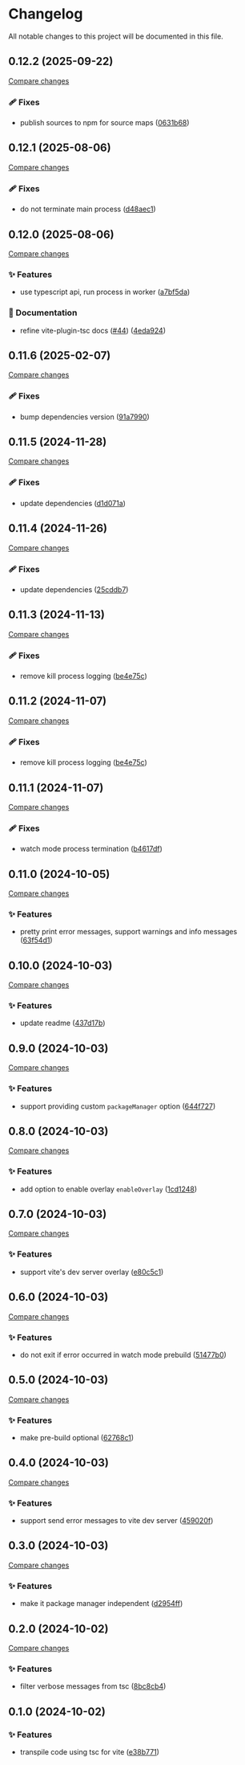 <!-- header -->
# Changelog

All notable changes to this project will be documented in this file.

<!-- version:0.12.2 -->
## 0.12.2 (2025-09-22)

[Compare changes](https://github.com/Wroud/foundation/compare/vite-plugin-tsc-v0.12.1...vite-plugin-tsc-v0.12.2)

<!-- changelog -->
### 🩹 Fixes

- publish sources to npm for source maps ([0631b68](https://github.com/Wroud/foundation/commit/0631b68))

<!-- version:0.12.1 -->
## 0.12.1 (2025-08-06)

[Compare changes](https://github.com/Wroud/foundation/compare/vite-plugin-tsc-v0.12.0...vite-plugin-tsc-v0.12.1)

<!-- changelog -->
### 🩹 Fixes

- do not terminate main process ([d48aec1](https://github.com/Wroud/foundation/commit/d48aec1))

<!-- version:0.12.0 -->
## 0.12.0 (2025-08-06)

[Compare changes](https://github.com/Wroud/foundation/compare/vite-plugin-tsc-v0.11.6...vite-plugin-tsc-v0.12.0)

<!-- changelog -->
### ✨ Features

- use typescript api, run process in worker ([a7bf5da](https://github.com/Wroud/foundation/commit/a7bf5da))

### 📖 Documentation

- refine vite-plugin-tsc docs ([#44](https://github.com/Wroud/foundation/issues/44)) ([4eda924](https://github.com/Wroud/foundation/commit/4eda924))

<!-- version:0.11.6 -->
## 0.11.6 (2025-02-07)

[Compare changes](https://github.com/Wroud/foundation/compare/vite-plugin-tsc-v0.11.5...vite-plugin-tsc-v0.11.6)

<!-- changelog -->
### 🩹 Fixes

- bump dependencies version ([91a7990](https://github.com/Wroud/foundation/commit/91a7990))

<!-- version:0.11.5 -->
## 0.11.5 (2024-11-28)

[Compare changes](https://github.com/Wroud/foundation/compare/vite-plugin-tsc-v0.11.4...vite-plugin-tsc-v0.11.5)

<!-- changelog -->
### 🩹 Fixes

- update dependencies ([d1d071a](https://github.com/Wroud/foundation/commit/d1d071a))

<!-- version:0.11.4 -->
## 0.11.4 (2024-11-26)

[Compare changes](https://github.com/Wroud/foundation/compare/vite-plugin-tsc-v0.11.3...vite-plugin-tsc-v0.11.4)

<!-- changelog -->
### 🩹 Fixes

- update dependencies ([25cddb7](https://github.com/Wroud/foundation/commit/25cddb7))

<!-- version:0.11.3 -->
## 0.11.3 (2024-11-13)

[Compare changes](https://github.com/Wroud/foundation/compare/vite-plugin-tsc-v0.11.2...vite-plugin-tsc-v0.11.3)

<!-- changelog -->
### 🩹 Fixes

- remove kill process logging ([be4e75c](https://github.com/Wroud/foundation/commit/be4e75c))

<!-- version:0.11.2 -->
## 0.11.2 (2024-11-07)

[Compare changes](https://github.com/Wroud/foundation/compare/vite-plugin-tsc-v0.11.2...vite-plugin-tsc-v0.11.2)

<!-- changelog -->
### 🩹 Fixes

- remove kill process logging ([be4e75c](https://github.com/Wroud/foundation/commit/be4e75c))

<!-- version:0.11.1 -->
## 0.11.1 (2024-11-07)

[Compare changes](https://github.com/Wroud/foundation/compare/vite-plugin-tsc-v0.11.0...vite-plugin-tsc-v0.11.1)

<!-- changelog -->
### 🩹 Fixes

- watch mode process termination ([b4617df](https://github.com/Wroud/foundation/commit/b4617df))

<!-- version:0.11.0 -->
## 0.11.0 (2024-10-05)

[Compare changes](https://github.com/Wroud/foundation/compare/vite-plugin-tsc-v0.10.0...vite-plugin-tsc-v0.11.0)

<!-- changelog -->
### ✨ Features

- pretty print error messages, support warnings and info messages ([63f54d1](https://github.com/Wroud/foundation/commit/63f54d1))

<!-- version:0.10.0 -->
## 0.10.0 (2024-10-03)

[Compare changes](https://github.com/Wroud/foundation/compare/vite-plugin-tsc-v0.9.0...vite-plugin-tsc-v0.10.0)

<!-- changelog -->
### ✨ Features

- update readme ([437d17b](https://github.com/Wroud/foundation/commit/437d17b))

<!-- version:0.9.0 -->
## 0.9.0 (2024-10-03)

[Compare changes](https://github.com/Wroud/foundation/compare/vite-plugin-tsc-v0.8.0...vite-plugin-tsc-v0.9.0)

<!-- changelog -->
### ✨ Features

- support providing custom `packageManager` option ([644f727](https://github.com/Wroud/foundation/commit/644f727))

<!-- version:0.8.0 -->
## 0.8.0 (2024-10-03)

[Compare changes](https://github.com/Wroud/foundation/compare/vite-plugin-tsc-v0.7.0...vite-plugin-tsc-v0.8.0)

<!-- changelog -->
### ✨ Features

- add option to enable overlay `enableOverlay` ([1cd1248](https://github.com/Wroud/foundation/commit/1cd1248))

<!-- version:0.7.0 -->
## 0.7.0 (2024-10-03)

[Compare changes](https://github.com/Wroud/foundation/compare/vite-plugin-tsc-v0.6.0...vite-plugin-tsc-v0.7.0)

<!-- changelog -->
### ✨ Features

- support vite's dev server overlay ([e80c5c1](https://github.com/Wroud/foundation/commit/e80c5c1))

<!-- version:0.6.0 -->
## 0.6.0 (2024-10-03)

[Compare changes](https://github.com/Wroud/foundation/compare/vite-plugin-tsc-v0.5.0...vite-plugin-tsc-v0.6.0)

<!-- changelog -->
### ✨ Features

- do not exit if error occurred in watch mode prebuild ([51477b0](https://github.com/Wroud/foundation/commit/51477b0))

<!-- version:0.5.0 -->
## 0.5.0 (2024-10-03)

[Compare changes](https://github.com/Wroud/foundation/compare/vite-plugin-tsc-v0.4.0...vite-plugin-tsc-v0.5.0)

<!-- changelog -->
### ✨ Features

- make pre-build optional ([62768c1](https://github.com/Wroud/foundation/commit/62768c1))

<!-- version:0.4.0 -->
## 0.4.0 (2024-10-03)

[Compare changes](https://github.com/Wroud/foundation/compare/vite-plugin-tsc-v0.3.0...vite-plugin-tsc-v0.4.0)

<!-- changelog -->
### ✨ Features

- support send error messages to vite dev server ([459020f](https://github.com/Wroud/foundation/commit/459020f))

<!-- version:0.3.0 -->
## 0.3.0 (2024-10-03)

[Compare changes](https://github.com/Wroud/foundation/compare/vite-plugin-tsc-v0.2.0...vite-plugin-tsc-v0.3.0)

<!-- changelog -->
### ✨ Features

- make it package manager independent ([d2954ff](https://github.com/Wroud/foundation/commit/d2954ff))

<!-- version:0.2.0 -->
## 0.2.0 (2024-10-02)

[Compare changes](https://github.com/Wroud/foundation/compare/vite-plugin-tsc-v0.1.0...vite-plugin-tsc-v0.2.0)

<!-- changelog -->
### ✨ Features

- filter verbose messages from tsc ([8bc8cb4](https://github.com/Wroud/foundation/commit/8bc8cb4))

<!-- version:0.1.0 -->
## 0.1.0 (2024-10-02)

<!-- changelog -->
### ✨ Features

- transpile code using tsc for vite ([e38b771](https://github.com/Wroud/foundation/commit/e38b771))

